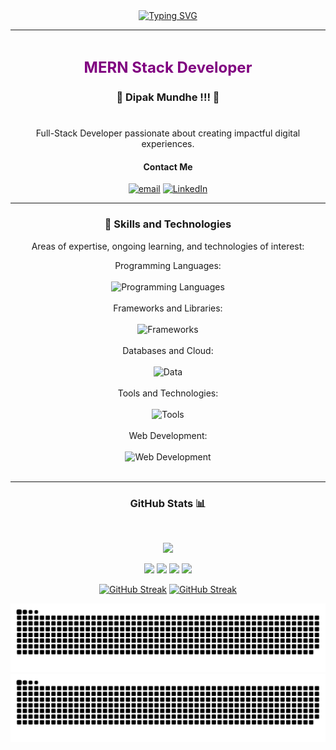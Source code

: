<div align="center">
<a href="https://git.io/typing-svg"><img src="https://readme-typing-svg.demolab.com?font=Dosis&weight=700&size=25&duration=2000&pause=1500&color=BFCDE0&center=true&vCenter=true&width=435&lines=Hi%2C+I%C2%B4m+Dipak+Mundhe+;Welcome+to+my+profile!" alt="Typing SVG" /></a>
</div>

---

<div align="center">
  <br>

<strong style="color: purple; font-weight: bold; font-size: 1.5rem;">MERN Stack Developer</strong>


  <h3> <strong> 🖖 Dipak Mundhe !!! 🖖 </strong> </h3>

#

<p> Full-Stack Developer passionate about creating impactful digital experiences. </p>

<h4> <strong>  Contact Me </strong> </h4>
   <p align="center">
      <a href="mailto:dipakmundhe2026@gmail.com">
         <img alt="email" title="Email" src="https://img.shields.io/badge/Gmail-333333?style=for-the-badge&logo=gmail&logoColor=red"/></a>
	<a href="https://www.linkedin.com/in/dipak-samadhan-mundhe-b2301425b/">
         <img alt="LinkedIn" title="LinkedIn" src="https://img.shields.io/badge/LinkedIn-0077B5?style=for-the-badge&logo=linkedin&logoColor=white"/></a>

   </p>
</div>

---
<div align="center">
 <h3> <strong> 🧰 Skills and Technologies </strong> </h3>

Areas of expertise, ongoing learning, and technologies of interest:

Programming Languages: 
<br><br>
   <img alt="Programming Languages" src="https://skillicons.dev/icons?i=javascript,java,python"/>
<br><br>
 Frameworks and Libraries: 
<br><br>
   <img alt="Frameworks" src="https://skillicons.dev/icons?i=react,redux,express,tailwind"/>
<br><br>
 Databases and Cloud: 
<br><br>
<img alt="Data" src="https://skillicons.dev/icons?i=mongodb,mysql,firebase,aws"/>
<br><br>
 Tools and Technologies: 
<br><br>
<img alt="Tools" src="https://skillicons.dev/icons?i=vscode,git,github,docker"/>
<br><br>
 Web Development: 
<br><br>
<img alt="Web Development" src="https://skillicons.dev/icons?i=html,css,js,nodejs"/>
<br><br>

---

### GitHub Stats 📊
<br>

<div align="center">
	
![](https://komarev.com/ghpvc/?username=dsmundhe&color=1ecaf0&style=flat-square)

[![](https://github-readme-stats.vercel.app/api?username=dsmundhe&show_icons=true&hide=contribs&include_all_commits=false&title_color=1ecaf0&icon_color=1ecaf0&border_radius=12.0&border_color=0D1117&card_width=350&text_color=a5adba&bg_color=0D1117)](#gh-dark-mode-only)
[![](https://github-readme-stats.vercel.app/api?username=dsmundhe&show_icons=true&hide=contribs&include_all_commits=false&title_color=1ecaf0&icon_color=1ecaf0&border_radius=12.0&border_color=a5adba&card_width=350&hide_border=true)](#gh-light-mode-only)
[![](https://github-readme-stats.vercel.app/api/top-langs/?username=dsmundhe&layout=compact&title_color=1ecaf0&border_radius=12.0&border_color=0D1117&card_width=400&text_color=a5adba&bg_color=0D1117)](#gh-dark-mode-only)
[![](https://github-readme-stats.vercel.app/api/top-langs/?username=dsmundhe&layout=compact&title_color=1ecaf0&border_radius=12.0&border_color=a5adba&card_width=400&hide_border=true)](#gh-light-mode-only)

[![GitHub Streak](https://github-readme-streak-stats.herokuapp.com?user=dsmundhe&theme=merko&border_radius=12&date_format=M%20j%5B%2C%20Y%5D&mode=weekly&sideLabels=189DBA&background=0D1117&dates=A5ADBA&ring=1ECAF0&fire=1ECAF0&currStreakNum=1ECAF0&sideNums=1ECAF0&currStreakLabel=189DBA&border=0D1117&card_width=600)](#gh-dark-mode-only)
[![GitHub Streak](https://github-readme-streak-stats.herokuapp.com?user=dsmundhe&theme=merko&border_radius=12&date_format=M%20j%5B%2C%20Y%5D&mode=weekly&sideLabels=189DBA&dates=A5ADBA&ring=1ECAF0&fire=1ECAF0&currStreakNum=1ECAF0&sideNums=1ECAF0&currStreakLabel=189DBA&background=FFFFFF&border=A5ADBA&card_width=600&hide_border=true)](#gh-light-mode-only)

[![Snake animation](https://raw.githubusercontent.com/asemlab/asemlab/output/snake.svg)](#gh-light-mode-only)
[![Snake animation](https://raw.githubusercontent.com/asemlab/asemlab/output/snake_dark.svg)](#gh-dark-mode-only)

</div>

<br>
<br>
